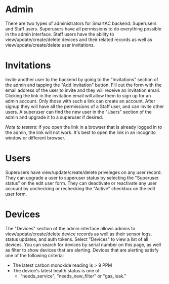 # Admin

There are two types of administrators for SmartAC backend: Superusers and Staff users. Superusers have all permissions to do everything possible in the admin interface. Staff users have the ability to view/update/create/delete devices and their related records as well as view/update/create/delete user invitations.

# Invitations

Invite another user to the backend by going to the "Invitations" section of the admin and tapping the "Add Invitation" button. Fill out the form with the email address of the user to invite and they will receive an invitation email. Clicking the link in the invitation email will allow them to sign up for an admin account. Only those with such a link can create an account. After signup they will have all the permissions of a Staff user, and can invite other users. A superuser can find the new user in the "Users" section of the admin and upgrade it to a superuser if desired.

*Note to testers*: If you open the link in a browser that is already logged in to the admin, the link will not work. It's best to open the link in an incognito window or different browser.

# Users

Superusers have view/update/create/delete priveleges on any user record. They can upgrade a user to superuser status by selecting the "Superuser status" on the edit user form. They can deactivate or reactivate any user account by unchecking or rechecking the "Active" checkbox on the edit user form.

# Devices

The "Devices" section of the admin interface allows admins to view/update/create/delete device records as well as their sensor logs, status updates, and auth tokens. Select "Devices" to view a list of all devices. You can search for devices by serial number on this page, as well as filter to show devices that are alerting. Devices that are alerting satisfy one of the following criteria:

  - The latest carbon monoxide reading is > 9 PPM
  - The device's latest health status is one of
    - "needs_service", "needs_new_filter" or "gas_leak."